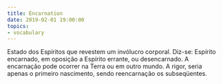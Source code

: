 ```yaml
---
title: Encarnation
date: 2019-02-01 19:00:00
topics:
- vocabulary
---
```


Estado dos Espíritos que revestem um invólucro corporal. Diz-se: Espírito encarnado, em oposição a Espírito errante, ou desencarnado. A encarnação pode ocorrer na Terra ou em outro mundo. A rigor, seria apenas o primeiro nascimento, sendo reencarnação os subseqüentes.

